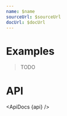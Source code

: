 ```yaml
---
name: $name
sourceUrl: $sourceUrl
docUrl: $docUrl
---
```


<script lang="ts">
	import { ApiDocs } from 'svelte-ux';

	import api from '$lib/components/ConnectedPoints.svelte?raw&sveld';

	import Chart, { Svg } from '$lib/components/Chart.svelte';

	import Preview from '$lib/docs/Preview.svelte';
</script>

# Examples

> TODO

# API

<ApiDocs {api} />

